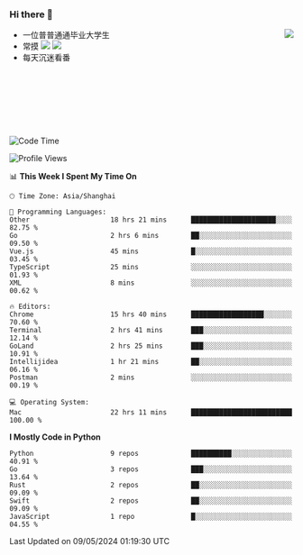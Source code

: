 ### Hi there 👋


<a href="https://github.com/yanlc39">
  <img align="right" src="https://github-readme-stats.vercel.app/api?username=yanlc39&show_icons=true&hide_border=true&icon_color=586069&title_color=a0a9af">
</a>

- 一位普普通通毕业大学生
- 常摸 ![](https://img.shields.io/badge/-Python-3e74a2?style=flat-square&logo=Python&logoColor=fff) ![](https://img.shields.io/badge/-C%2B%2B-brightgreen?style=flat-square)
- 每天沉迷看番



<br><br><br><br><br><br>


<!--START_SECTION:waka-->
![Code Time](http://img.shields.io/badge/Code%20Time-44%20hrs%202%20mins-blue)

![Profile Views](http://img.shields.io/badge/Profile%20Views-2-blue)

📊 **This Week I Spent My Time On** 

```text
🕑︎ Time Zone: Asia/Shanghai

💬 Programming Languages: 
Other                    18 hrs 21 mins      █████████████████████░░░░   82.75 % 
Go                       2 hrs 6 mins        ██░░░░░░░░░░░░░░░░░░░░░░░   09.50 % 
Vue.js                   45 mins             █░░░░░░░░░░░░░░░░░░░░░░░░   03.45 % 
TypeScript               25 mins             ░░░░░░░░░░░░░░░░░░░░░░░░░   01.93 % 
XML                      8 mins              ░░░░░░░░░░░░░░░░░░░░░░░░░   00.62 % 

🔥 Editors: 
Chrome                   15 hrs 40 mins      ██████████████████░░░░░░░   70.60 % 
Terminal                 2 hrs 41 mins       ███░░░░░░░░░░░░░░░░░░░░░░   12.14 % 
GoLand                   2 hrs 25 mins       ███░░░░░░░░░░░░░░░░░░░░░░   10.91 % 
Intellijidea             1 hr 21 mins        ██░░░░░░░░░░░░░░░░░░░░░░░   06.16 % 
Postman                  2 mins              ░░░░░░░░░░░░░░░░░░░░░░░░░   00.19 % 

💻 Operating System: 
Mac                      22 hrs 11 mins      █████████████████████████   100.00 % 
```

**I Mostly Code in Python** 

```text
Python                   9 repos             ██████████░░░░░░░░░░░░░░░   40.91 % 
Go                       3 repos             ███░░░░░░░░░░░░░░░░░░░░░░   13.64 % 
Rust                     2 repos             ██░░░░░░░░░░░░░░░░░░░░░░░   09.09 % 
Swift                    2 repos             ██░░░░░░░░░░░░░░░░░░░░░░░   09.09 % 
JavaScript               1 repo              █░░░░░░░░░░░░░░░░░░░░░░░░   04.55 % 
```




 Last Updated on 09/05/2024 01:19:30 UTC
<!--END_SECTION:waka-->
